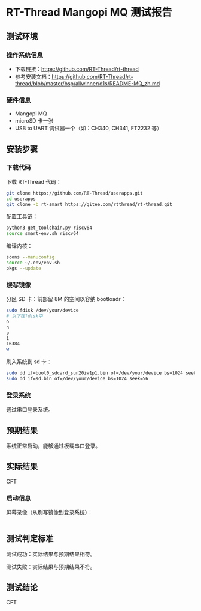 # RT-Thread Mangopi MQ 测试报告

## 测试环境

### 操作系统信息

- 下载链接：https://github.com/RT-Thread/rt-thread
- 参考安装文档：https://github.com/RT-Thread/rt-thread/blob/master/bsp/allwinner/d1s/README-MQ_zh.md

### 硬件信息

- Mangopi MQ
- microSD 卡一张
- USB to UART 调试器一个（如：CH340, CH341, FT2232 等）

## 安装步骤

### 下载代码

下载 RT-Thread 代码：
```bash
git clone https://github.com/RT-Thread/userapps.git
cd userapps
git clone -b rt-smart https://gitee.com/rtthread/rt-thread.git
```

配置工具链：
```bash
python3 get_toolchain.py riscv64
source smart-env.sh riscv64
```

编译内核：
```bash
scons --menuconfig
source ~/.env/env.sh
pkgs --update
```

### 烧写镜像

分区 SD 卡：前部留 8M 的空间以容纳 bootloadr：
```bash
sudo fdisk /dev/your/device
# 以下在fdisk中
o
n
p
1
16384
w
```

刷入系统到 sd 卡：
```bash
sudo dd if=boot0_sdcard_sun20iw1p1.bin of=/dev/your/device bs=1024 seek=8
sudo dd if=sd.bin of=/dev/your/device bs=1024 seek=56
```

### 登录系统

通过串口登录系统。

## 预期结果

系统正常启动，能够通过板载串口登录。

## 实际结果

CFT

### 启动信息


屏幕录像（从刷写镜像到登录系统）：

```log
```


## 测试判定标准

测试成功：实际结果与预期结果相符。

测试失败：实际结果与预期结果不符。

## 测试结论

CFT
